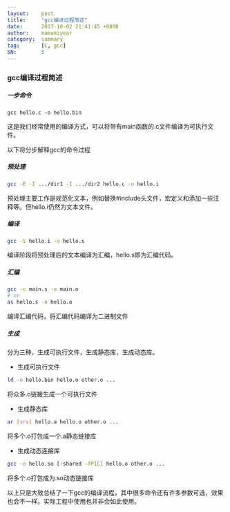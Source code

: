 ```yaml
---
layout:    post
title:     "gcc编译过程简述"
date:      2017-10-02 21:41:45 +0800
author:    mamamiyear
category:  summary
tag:       [C, gcc]
SN:        5
---
```


### gcc编译过程简述

##### 一步命令

```shell
gcc hello.c -o hello.bin
```

这是我们经常使用的编译方式，可以将带有main函数的.c文件编译为可执行文件。

以下将分步解释gcc的命令过程

##### 预处理

```sh
gcc -E -I .../dir1 -I .../dir2 hello.c -o hello.i
```

预处理主要工作是规范化文本，例如替换#include头文件，宏定义和添加一些注释等。但hello.i仍然为文本文件。

##### 编译

```sh
gcc -S hello.i -o hello.s
```

编译阶段将预处理后的文本编译为汇编，hello.s即为汇编代码。

##### 汇编

```sh
gcc -c main.s -o main.o
# or
as hello.s -o hello.o
```

编译汇编代码，将汇编代码编译为二进制文件

##### 生成

分为三种，生成可执行文件，生成静态库，生成动态库。

- 生成可执行文件

```sh
ld -o hello.bin hello.o other.o ...
```

将众多.o链接生成一个可执行文件

- 生成静态库

```sh
ar [srv] hello.a hello.o other.o ...
```

将多个.o打包成一个.a静态链接库

- 生成动态连接库

```sh
gcc -o hello.so [-shared -fPIC] hello.o other.o ...
```

将多个.o打包成为.so动态链接库

以上只是大致总结了一下gcc的编译流程，其中很多命令还有许多参数可选，效果也会不一样。实际工程中使用也并非会如此使用。







